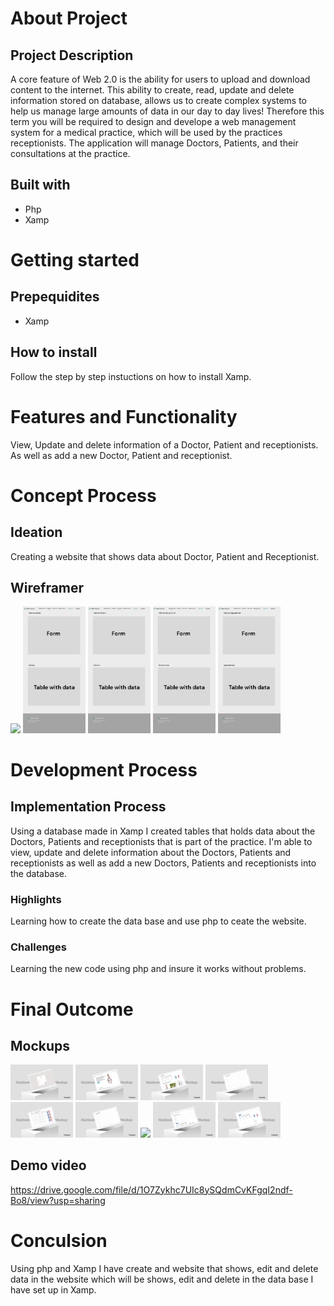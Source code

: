# About Project
## Project Description
A core feature of Web 2.0 is the ability for users to upload and download content to the internet. This ability to create, read, update and delete information stored on database, allows us to create complex systems to help us manage large amounts of data in our day to day lives! Therefore this term you will be required to design and develope a web management system for a medical practice, which will be used by the practices receptionists. The application will manage Doctors, Patients, and their consultations at the practice.

## Built with
* Php
* Xamp 

# Getting started
## Prepequidites
* Xamp
  
## How to install
Follow the step by step instuctions on how to install Xamp.

# Features and Functionality
View, Update and delete information of a Doctor, Patient and receptionists. As well as add a new Doctor, Patient and receptionist. 

# Concept Process
## Ideation
Creating a website that shows data about Doctor, Patient and Receptionist.
## Wireframer
<!-- Images-->
<img src="images/Home.jpg" width="100">
<img src="images/Doctors.jpg" width="100">
<img src="images/Patients.jpg" width="100">
<img src="images/Receptionists.jpg" width="100">
<img src="images/Appointments.jpg" width="100">

# Development Process
## Implementation Process
Using a database made in Xamp I created tables that holds data about the Doctors, Patients and receptionists that is part of the practice. I'm able to view, update and delete information about the Doctors, Patients and receptionists as well as add a new Doctors, Patients and receptionists into the database. 

### Highlights
Learning how to create the data base and use php to ceate the website.

### Challenges
Learning the new code using php and insure it works without problems.

# Final Outcome
## Mockups
<!-- Images-->
<img src="images/Mockup 9.jpg" width="100">
<img src="images/Mockup 1.jpg" width="100">
<img src="images/Mockup 2.jpg" width="100">
<img src="images/Mockup 3.jpg" width="100">
<img src="images/Mockup 4.jpg" width="100">
<img src="images/Mockup 5.jpg" width="100">
<img src="images/Mockup 6.jpg" width="100">
<img src="images/Mockup 7.jpg" width="100">
<img src="images/Mockup 8.jpg" width="100">

## Demo video
https://drive.google.com/file/d/1O7Zykhc7UIc8ySQdmCvKFgqI2ndf-Bo8/view?usp=sharing

# Conculsion
Using php and Xamp I have create and website that shows, edit and delete data in the website which will be shows, edit and delete in the data base I have set up in Xamp.
